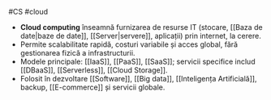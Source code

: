 #CS  #cloud 
- **Cloud computing** înseamnă furnizarea de resurse IT (stocare, [[Baza de date|baze de date]], [[Server|servere]], aplicații) prin internet, la cerere.
- Permite scalabilitate rapidă, costuri variabile și acces global, fără gestionarea fizică a infrastructurii.
- Modele principale: [[IaaS]], [[PaaS]], [[SaaS]]; servicii specifice includ [[DBaaS]], [[Serverless]], [[Cloud Storage]].
- Folosit în dezvoltare [[Software]], [[Big data]], [[Inteligența Artificială]], backup, [[E-commerce]] și servicii globale.

